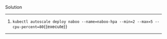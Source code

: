 Solution

---

1. `kubectl autoscale deploy naboo --name=naboo-hpa --min=2 --max=5 --cpu-percent=80`{{execute}}

---
<br/>
<br/>
